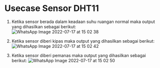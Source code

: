 # Usecase Sensor DHT11

1. Ketika sensor berada dalam keadaan suhu ruangan normal maka output yang dihasilkan sebagai berikut:
![WhatsApp Image 2022-07-17 at 15 02 38](https://user-images.githubusercontent.com/108211172/179391879-aa21d999-935b-467e-957d-87a6707584b6.jpeg)

2. Ketika sensor diberi kipas maka output yang dihasilkan sebagai berikut:
![WhatsApp Image 2022-07-17 at 15 02 42](https://user-images.githubusercontent.com/108211172/179391951-8ea4afed-a5dc-4642-a38f-af63abbe05e5.jpeg)

3. Ketika sensor diberi pemanas maka output yang dihasilkan sebagai berikut:
![WhatsApp Image 2022-07-17 at 15 02 50](https://user-images.githubusercontent.com/108211172/179391966-dc322fa6-f8db-4f33-a316-49471edec909.jpeg)
